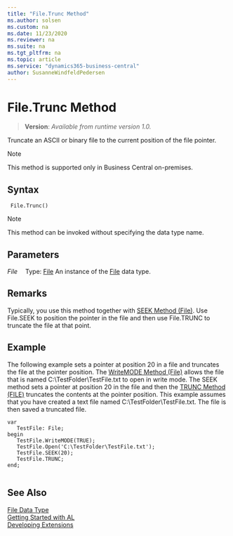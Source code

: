 ```yaml
---
title: "File.Trunc Method"
ms.author: solsen
ms.custom: na
ms.date: 11/23/2020
ms.reviewer: na
ms.suite: na
ms.tgt_pltfrm: na
ms.topic: article
ms.service: "dynamics365-business-central"
author: SusanneWindfeldPedersen
---
```

[//]: # (START>DO_NOT_EDIT)
[//]: # (IMPORTANT:Do not edit any of the content between here and the END>DO_NOT_EDIT.)
[//]: # (Any modifications should be made in the .xml files in the ModernDev repo.)
# File.Trunc Method
> **Version**: _Available from runtime version 1.0._

Truncate an ASCII or binary file to the current position of the file pointer.

> [!NOTE]
> This method is supported only in Business Central on-premises.

## Syntax
```
 File.Trunc()
```
> [!NOTE]
> This method can be invoked without specifying the data type name.

## Parameters
*File*
&emsp;Type: [File](file-data-type.md)
An instance of the [File](file-data-type.md) data type.


[//]: # (IMPORTANT: END>DO_NOT_EDIT)

## Remarks  
 Typically, you use this method together with [SEEK Method \(File\)](../../methods-auto/file/file-seek-method.md). Use File.SEEK to position the pointer in the file and then use File.TRUNC to truncate the file at that point.  
  
## Example  
 The following example sets a pointer at position 20 in a file and truncates the file at the pointer position. The [WriteMODE Method \(File\)](../../methods-auto/file/file-writemode-method.md) allows the file that is named C:\\TestFolder\\TestFile.txt to open in write mode. The SEEK method sets a pointer at position 20 in the file and then the [TRUNC Method \(FILE\)](../../methods-auto/file/file-trunc-method.md) truncates the contents at the pointer position. This example assumes that you have created a text file named C:\\TestFolder\\TestFile.txt. The file is then saved a truncated file. 
  
 ```
 var
    TestFile: File;
begin
    TestFile.WriteMODE(TRUE);  
    TestFile.Open('C:\TestFolder\TestFile.txt');  
    TestFile.SEEK(20);  
    TestFile.TRUNC;  
end;
  
```  
  

## See Also
[File Data Type](file-data-type.md)  
[Getting Started with AL](../../devenv-get-started.md)  
[Developing Extensions](../../devenv-dev-overview.md)